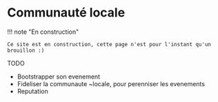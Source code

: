 # Communauté locale

!!! note "En construction"

    Ce site est en construction, cette page n'est pour l'instant qu'un brouillon :)

TODO

- Bootstrapper son evenement
- Fideliser la communaute ~locale, pour perenniser les evenements
- Reputation
